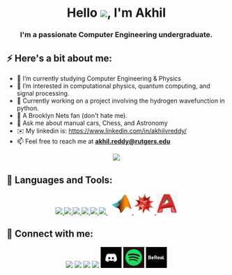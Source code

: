 <h1 align="center">Hello <img src="https://raw.githubusercontent.com/MartinHeinz/MartinHeinz/master/wave.gif" width="30px">, I'm Akhil</h1>
<h3 align="center">I'm a passionate Computer Engineering undergraduate.</h3>


## ⚡ Here's a bit about me:  

- 🌱 I’m currently studying Computer Engineering & Physics
- 👀 I’m interested in computational physics, quantum computing, and signal processing. 
- 🔭 Currently working on a project involving the hydrogen wavefunction in python.
- 🏀 A Brooklyn Nets fan (don't hate me). 
- 💬 Ask me about manual cars, Chess, and Astronomy
- ✉️ My linkedin is: https://www.linkedin.com/in/akhilvreddy/
- 📫 Feel free to reach me at **akhil.reddy@rutgers.edu**

<p align="center"> 
<img src="https://github-readme-stats.vercel.app/api?username=akhilvreddy&&show_icons=true&title_color=ffffff&icon_color=bb2acf&text_color=daf7dc&bg_color=191919">
</p>
  
## 🚀 Languages and Tools:

<p align="center"> 
    <a href="https://www.java.com" target="_blank"> <img src="https://img.icons8.com/color/48/000000/java-coffee-cup-logo.png"/> </a>
    <a href="https://developer.mozilla.org/en-US/docs/Web/JavaScript" target="_blank"> <img src="https://img.icons8.com/color/48/000000/javascript.png"/> </a> 
    <a href="https://www.w3.org/html/" target="_blank"> <img src="https://img.icons8.com/color/48/000000/html-5.png"/> </a> 
    <a href="https://www.w3schools.com/css/" target="_blank"> <img src="https://img.icons8.com/color/48/000000/css3.png"/> </a> 
    <a href="https://www.python.org" target="_blank"> <img src="https://img.icons8.com/color/48/000000/python.png"/> </a> 
    <a style="padding-right:8px;" href="https://www.mysql.com/" target="_blank"> <img src="https://img.icons8.com/fluent/50/000000/mysql-logo.png"/> </a>
    <a href="https://www.mathworks.com/products/matlab.html"> <img src="https://github.com/akhilvreddy/akhilvreddy/blob/main/icons8-matlab-48.png"/> </a>
    <a href="https://www.wolfram.com/mathematica/"> <img src="https://github.com/akhilvreddy/akhilvreddy/blob/main/mathematicav0%20(1).png"/> </a> 
    <a href="https://www.autodesk.com/products/autocad/overview"> <img src="https://github.com/akhilvreddy/akhilvreddy/blob/main/autocadv1.png"/> </a> 
   
</p>

## 🔗 Connect with me:

<p align="center">
    <a href = "https://www.linkedin.com/in/akhilvreddy/"><img src="https://img.icons8.com/fluent/48/000000/linkedin.png"/></a>
    <a href = "https://twitter.com/akhilreddy77"><img src="https://img.icons8.com/fluent/48/000000/twitter.png"/></a>
    <a href = "https://www.instagram.com/akhilrn77/"><img src="https://img.icons8.com/fluent/48/000000/instagram-new.png"/></a>
    <a href = "https://www.youtube.com/channel/UCvKZAQHKxk5GuouUpezabGQ"><img src="https://img.icons8.com/color/48/000000/youtube-play.png"/></a>
    <a href = "https://www.youtube.com/"><img src="https://github.com/akhilvreddy/akhilvreddy/blob/main/discordv2.png"/></a>
    <a href = "https://www.youtube.com/"><img src="https://github.com/akhilvreddy/akhilvreddy/blob/main/spotifyv1.png"/></a>
    <a href = "https://www.youtube.com/"><img src="https://github.com/akhilvreddy/akhilvreddy/blob/main/berealv1.png"/></a>
  
</p>

<!---
akhilvreddy/akhilvreddy is a ✨ special ✨ repository because its `README.md` (this file) appears on your GitHub profile.
You can click the Preview link to take a look at your changes.
--->
